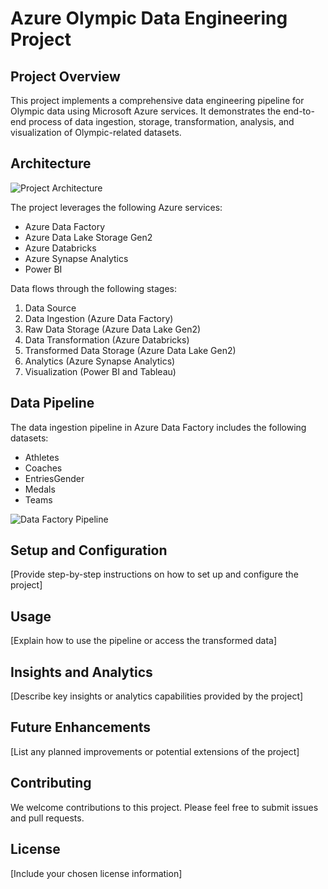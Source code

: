 # Azure Olympic Data Engineering Project

## Project Overview

This project implements a comprehensive data engineering pipeline for Olympic data using Microsoft Azure services. It demonstrates the end-to-end process of data ingestion, storage, transformation, analysis, and visualization of Olympic-related datasets.

## Architecture

![Project Architecture](path_to_architecture_image.png)

The project leverages the following Azure services:

- Azure Data Factory
- Azure Data Lake Storage Gen2
- Azure Databricks
- Azure Synapse Analytics
- Power BI

Data flows through the following stages:
1. Data Source
2. Data Ingestion (Azure Data Factory)
3. Raw Data Storage (Azure Data Lake Gen2)
4. Data Transformation (Azure Databricks)
5. Transformed Data Storage (Azure Data Lake Gen2)
6. Analytics (Azure Synapse Analytics)
7. Visualization (Power BI and Tableau)

## Data Pipeline

The data ingestion pipeline in Azure Data Factory includes the following datasets:

- Athletes
- Coaches
- EntriesGender
- Medals
- Teams

![Data Factory Pipeline](path_to_data_factory_image.png)

## Setup and Configuration

[Provide step-by-step instructions on how to set up and configure the project]

## Usage

[Explain how to use the pipeline or access the transformed data]

## Insights and Analytics

[Describe key insights or analytics capabilities provided by the project]

## Future Enhancements

[List any planned improvements or potential extensions of the project]

## Contributing

We welcome contributions to this project. Please feel free to submit issues and pull requests.

## License

[Include your chosen license information]
